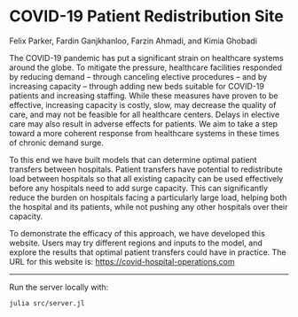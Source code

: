 # COVID-19 Patient Redistribution Site
Felix Parker, Fardin Ganjkhanloo, Farzin Ahmadi, and Kimia Ghobadi

The COVID-19 pandemic has put a significant strain on healthcare systems around the globe. To mitigate the pressure, healthcare facilities responded by reducing demand – through canceling elective procedures – and by increasing capacity – through adding new beds suitable for COVID-19 patients and increasing staffing. While these measures have proven to be effective, increasing capacity is costly, slow, may decrease the quality of care, and may not be feasible for all healthcare centers. Delays in elective care may also result in adverse effects for patients. We aim to take a step toward a more coherent response from healthcare systems in these times of chronic demand surge.

To this end we have built models that can determine optimal patient transfers between hospitals. Patient transfers have potential to redistribute load between hospitals so that all existing capacity can be used effectively before any hospitals need to add surge capacity. This can significantly reduce the burden on hospitals facing a particularly large load, helping both the hospital and its patients, while not pushing any other hospitals over their capacity.

To demonstrate the efficacy of this approach, we have developed this website. Users may try different regions and inputs to the model, and explore the results that optimal patient transfers could have in practice.
The URL for this website is: https://covid-hospital-operations.com

---

Run the server locally with:
```
julia src/server.jl
```
